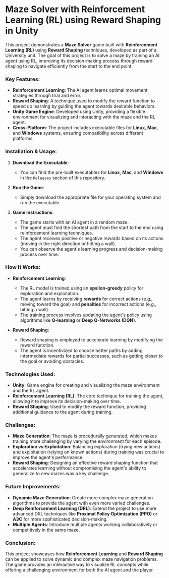 # Maze Solver with Reinforcement Learning (RL) using Reward Shaping in Unity

This project demonstrates a **Maze Solver** game built with **Reinforcement Learning (RL)** using **Reward Shaping** techniques, developed as part of a University unit. The goal of this project is to solve a maze by training an AI agent using RL, improving its decision-making process through reward shaping to navigate efficiently from the start to the end point.

### Key Features:
- **Reinforcement Learning**: The AI agent learns optimal movement strategies through trial and error.
- **Reward Shaping**: A technique used to modify the reward function to speed up learning by guiding the agent towards desirable behaviors.
- **Unity Game Engine**: Developed using Unity, providing a flexible environment for visualizing and interacting with the maze and the RL agent.
- **Cross-Platform**: The project includes executable files for **Linux**, **Mac**, and **Windows** systems, ensuring compatibility across different platforms.

### Installation & Usage:
1. **Download the Executable**:
   - You can find the pre-built executables for **Linux**, **Mac**, and **Windows** in the `Releases` section of this repository.

2. **Run the Game**:
   - Simply download the appropriate file for your operating system and run the executable.

3. **Game Instructions**:
   - The game starts with an AI agent in a random maze.
   - The agent must find the shortest path from the start to the end using reinforcement learning techniques.
   - The agent receives positive or negative rewards based on its actions (moving in the right direction or hitting a wall).
   - You can observe the agent's learning progress and decision-making process over time.

### How It Works:
- **Reinforcement Learning**:
  - The RL model is trained using an **epsilon-greedy** policy for exploration and exploitation.
  - The agent learns by receiving **rewards** for correct actions (e.g., moving toward the goal) and **penalties** for incorrect actions (e.g., hitting a wall).
  - The training process involves updating the agent's policy using algorithms like **Q-learning** or **Deep Q-Networks (DQN)**.

- **Reward Shaping**:
  - Reward shaping is employed to accelerate learning by modifying the reward function.
  - The agent is incentivized to choose better paths by adding intermediate rewards for partial successes, such as getting closer to the goal or avoiding obstacles.

### Technologies Used:
- **Unity**: Game engine for creating and visualizing the maze environment and the RL agent.
- **Reinforcement Learning (RL)**: The core technique for training the agent, allowing it to improve its decision-making over time.
- **Reward Shaping**: Used to modify the reward function, providing additional guidance to the agent during training.

### Challenges:
- **Maze Generation**: The maze is procedurally generated, which makes training more challenging by varying the environment for each episode.
- **Exploration vs Exploitation**: Balancing exploration (trying new actions) and exploitation (relying on known actions) during training was crucial to improve the agent's performance.
- **Reward Shaping**: Designing an effective reward shaping function that accelerates learning without compromising the agent's ability to generalize to new mazes was a key challenge.

### Future Improvements:
- **Dynamic Maze Generation**: Create more complex maze generation algorithms to provide the agent with even more varied challenges.
- **Deep Reinforcement Learning (DRL)**: Extend the project to use more advanced DRL techniques like **Proximal Policy Optimization (PPO)** or **A3C** for more sophisticated decision-making.
- **Multiple Agents**: Introduce multiple agents working collaboratively or competitively in the same maze.

### Conclusion:
This project showcases how **Reinforcement Learning** and **Reward Shaping** can be applied to solve dynamic and complex maze navigation problems. The game provides an interactive way to visualize RL concepts while offering a challenging environment for both the AI agent and the player.
